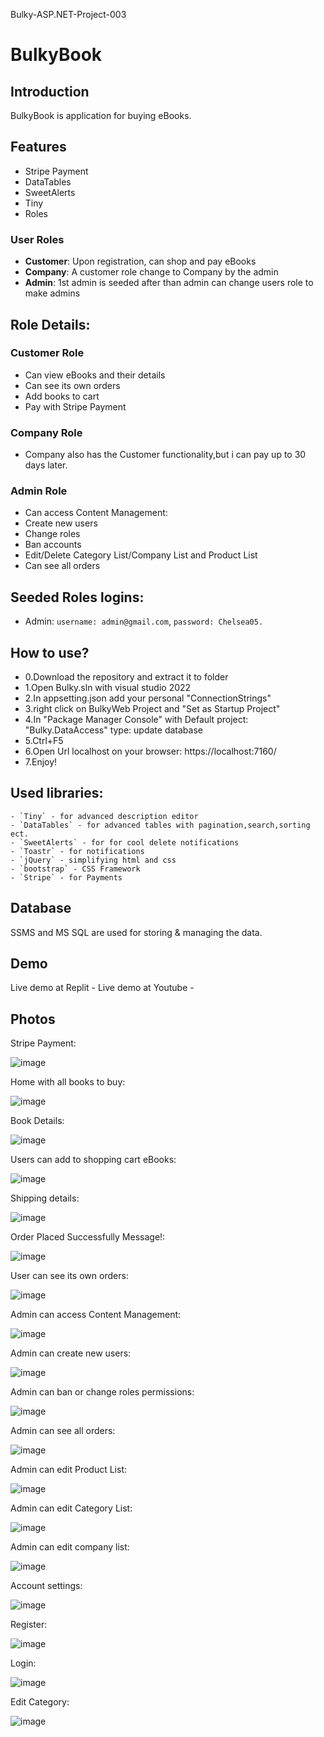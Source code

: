 Bulky-ASP.NET-Project-003

# BulkyBook

## Introduction
BulkyBook is application for buying eBooks.

## Features
- Stripe Payment
- DataTables
- SweetAlerts
- Tiny
- Roles

### User Roles
- **Customer**: Upon registration, can shop and pay eBooks
- **Company**: A customer role change to Company by the admin 
- **Admin**: 1st admin is seeded after than admin can change users role to make admins

## Role Details:

### Customer Role
- Can view eBooks and their details
- Can see its own orders
- Add books to cart
- Pay with Stripe Payment

### Company Role
- Company also has the Customer functionality,but i can pay up to 30 days later.

### Admin Role
- Can access Content Management:  
- Create new users
- Change roles
- Ban accounts
- Edit/Delete Category List/Company List and Product List
- Can see all orders


## Seeded Roles logins:
- Admin: `username: admin@gmail.com`, `password: Chelsea05.`

## How to use?
- 0.Download the repository and extract it to folder
- 1.Open Bulky.sln with visual studio 2022
- 2.In appsetting.json add your personal "ConnectionStrings"
- 3.right click on BulkyWeb Project and "Set as Startup Project"
- 4.In "Package Manager Console" with Default project: "Bulky.DataAccess" type: update database
- 5.Ctrl+F5
- 6.Open Url localhost on your browser: https://localhost:7160/
- 7.Enjoy!


## Used libraries:
    - `Tiny` - for advanced description editor
    - `DataTables` - for advanced tables with pagination,search,sorting ect.
    - `SweetAlerts` - for for cool delete notifications
    - `Toastr` - for notifications 
    - `jQuery` - simplifying html and css
    - `bootstrap` - CSS Framework
    - `Stripe` - for Payments

## Database

SSMS and MS SQL are used for storing & managing the data.


## Demo
Live demo at Replit -
Live demo at Youtube - 

## Photos

Stripe Payment:

![image](Images/Stripe%20payment.png)

Home with all books to buy:

![image](Images/Home%20with%20all%20books%20to%20buy.png) 


Book Details:

![image](Images/details%20book.png)

Users can add to shopping cart eBooks:

![image](Images/Shopping%20cart.png)

Shipping details:

![image](Images/shiping%20details.png)

Order Placed Successfully Message!:

![image](Images/Order%20Placed%20Successfully!.png)

User can see its own orders:

![image](Images/user%20can%20see%20its%20own%20orders.png)

Admin can access Content Management:

![image](Images/admin%20can%20accese%20Content%20Managment.png)

Admin can create new users:

![image](Images/admin%20can%20create%20new%20users.png)

Admin can ban or change roles permissions:

![image](Images/in%20User%20List%20admin%20can%20ban%20or%20change%20roles%20permissions.png)

Admin can see all orders:

![image](Images/admin%20can%20see%20all%20orders.png)

Admin can edit Product List:

![image](Images/admin%20can%20edit%20Product%20List.png)

Admin can edit Category List:

![image](Images/admin%20can%20edit%20Category%20List.png)

Admin can edit company list:

![image](Images/admin%20can%20edit%20company%20list.png)

Account settings:

![image](Images/account%20settings.png)

Register:

![image](Images/register.png)

Login:

![image](Images/login.png)

Edit Category:

![image](Images/edit%20category.png)